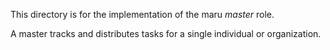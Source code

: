 This directory is for the implementation of the maru *master* role.

A master tracks and distributes tasks for a single individual or organization.
